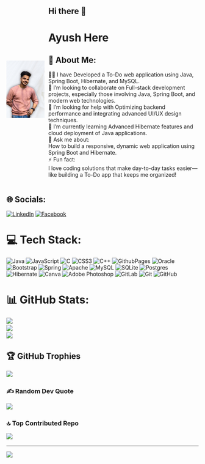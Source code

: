 <div style="display: flex; align-items: center;">
    <img src="https://github.com/ayushhh087/ayushhh087/blob/main/30-07-2024%2010_47_50%20PM.jpg" alt="Ayush's Picture" style="width: 100px; height: auto; margin-right: 10px;">
    <div>
        <h2>Hi there 👋</h2>
        <h1>Ayush Here</h1>
        <h2>💫 About Me:</h2>
        <p>🧑‍💻 I have Developed a To-Do web application using Java, Spring Boot, Hibernate, and MySQL.<br>
        🤝 I’m looking to collaborate on Full-stack development projects, especially those involving Java, Spring Boot, and modern web technologies.<br>
        🤔 I’m looking for help with Optimizing backend performance and integrating advanced UI/UX design techniques.<br>
        🌱 I’m currently learning Advanced Hibernate features and cloud deployment of Java applications.<br>
        💬 Ask me about:<br>
        How to build a responsive, dynamic web application using Spring Boot and Hibernate.<br>
        ⚡ Fun fact:<br>
        I love coding solutions that make day-to-day tasks easier—like building a To-Do app that keeps me organized!</p>
    </div>
</div>

## 🌐 Socials:
[![LinkedIn](https://img.shields.io/badge/LinkedIn-%230077B5.svg?logo=linkedin&logoColor=white)](https://linkedin.com/in/ayush-aman-8a177a182) 
[![Facebook](https://img.shields.io/badge/facebook-%230077B5.svg?logo=facebook&logoColor=white)](https://linkedin.com/in/ayush-aman-8a177a182) 

# 💻 Tech Stack:
![Java](https://img.shields.io/badge/java-%23ED8B00.svg?style=for-the-badge&logo=openjdk&logoColor=white) ![JavaScript](https://img.shields.io/badge/javascript-%23323330.svg?style=for-the-badge&logo=javascript&logoColor=%23F7DF1E) ![C](https://img.shields.io/badge/c-%2300599C.svg?style=for-the-badge&logo=c&logoColor=white) ![CSS3](https://img.shields.io/badge/css3-%231572B6.svg?style=for-the-badge&logo=css3&logoColor=white) ![C++](https://img.shields.io/badge/c++-%2300599C.svg?style=for-the-badge&logo=c%2B%2B&logoColor=white) ![GithubPages](https://img.shields.io/badge/github%20pages-121013?style=for-the-badge&logo=github&logoColor=white) ![Oracle](https://img.shields.io/badge/Oracle-F80000?style=for-the-badge&logo=oracle&logoColor=white) ![Bootstrap](https://img.shields.io/badge/bootstrap-%238511FA.svg?style=for-the-badge&logo=bootstrap&logoColor=white) ![Spring](https://img.shields.io/badge/spring-%236DB33F.svg?style=for-the-badge&logo=spring&logoColor=white) ![Apache](https://img.shields.io/badge/apache-%23D42029.svg?style=for-the-badge&logo=apache&logoColor=white) ![MySQL](https://img.shields.io/badge/mysql-4479A1.svg?style=for-the-badge&logo=mysql&logoColor=white) ![SQLite](https://img.shields.io/badge/sqlite-%2307405e.svg?style=for-the-badge&logo=sqlite&logoColor=white) ![Postgres](https://img.shields.io/badge/postgres-%23316192.svg?style=for-the-badge&logo=postgresql&logoColor=white) ![Hibernate](https://img.shields.io/badge/Hibernate-59666C?style=for-the-badge&logo=Hibernate&logoColor=white) ![Canva](https://img.shields.io/badge/Canva-%2300C4CC.svg?style=for-the-badge&logo=Canva&logoColor=white) ![Adobe Photoshop](https://img.shields.io/badge/adobe%20photoshop-%2331A8FF.svg?style=for-the-badge&logo=adobe%20photoshop&logoColor=white) ![GitLab](https://img.shields.io/badge/gitlab-%23181717.svg?style=for-the-badge&logo=gitlab&logoColor=white) ![Git](https://img.shields.io/badge/git-%23F05033.svg?style=for-the-badge&logo=git&logoColor=white) ![GitHub](https://img.shields.io/badge/github-%23121011.svg?style=for-the-badge&logo=github&logoColor=white)
# 📊 GitHub Stats:
![](https://github-readme-stats.vercel.app/api?username=ayushhh087&theme=dark&hide_border=false&include_all_commits=true&count_private=true)<br/>
![](https://github-readme-streak-stats.herokuapp.com/?user=ayushhh087&theme=dark&hide_border=false)<br/>
![](https://github-readme-stats.vercel.app/api/top-langs/?username=ayushhh087&theme=dark&hide_border=false&include_all_commits=true&count_private=true&layout=compact)

## 🏆 GitHub Trophies
![](https://github-profile-trophy.vercel.app/?username=ayushhh087&theme=radical&no-frame=true&no-bg=false&margin-w=4)

### ✍️ Random Dev Quote
![](https://quotes-github-readme.vercel.app/api?type=vetical&theme=radical)

### 🔝 Top Contributed Repo
![](https://github-contributor-stats.vercel.app/api?username=ayushhh087&limit=5&theme=dark&combine_all_yearly_contributions=true)

---
[![](https://visitcount.itsvg.in/api?id=ayushhh087&icon=0&color=0)](https://visitcount.itsvg.in)

<!-- Proudly created with GPRM ( https://gprm.itsvg.in ) -->
